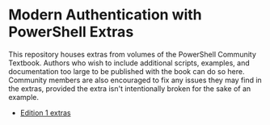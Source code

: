 # Modern Authentication with PowerShell Extras

This repository houses extras from volumes of the PowerShell Community Textbook. Authors who wish to include additional scripts, examples, and documentation too large to be published with the book can do so here. Community members are also encouraged to fix any issues they may find in the extras, provided the extra isn't intentionally broken for the sake of an example.

* [Edition 1 extras](Edition-01/)